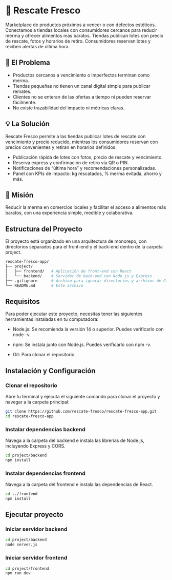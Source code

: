 # 🥕 Rescate Fresco 

Marketplace de productos próximos a vencer o con defectos estéticos. Conectamos a tiendas locales con consumidores cercanos para reducir merma y ofrecer alimentos más baratos. Tiendas publican lotes con precio de rescate, fotos y horarios de retiro. Consumidores reservan lotes y reciben alertas de última hora.

## 🚨 El Problema

* Productos cercanos a vencimiento o imperfectos terminan como merma.
* Tiendas pequeñas no tienen un canal digital simple para publicar remates.
* Clientes no se enteran de las ofertas a tiempo ni pueden reservar fácilmente.
* No existe trazabilidad del impacto ni métricas claras.

## 💡 La Solución

Rescate Fresco permite a las tiendas publicar lotes de rescate con vencimiento y precio reducido, mientras los consumidores reservan con precios convenientes y retiran en horarios definidos.

* Publicación rápida de lotes con fotos, precio de rescate y vencimiento.
* Reserva express y confirmación de retiro vía QR o PIN.
* Notificaciones de “última hora” y recomendaciones personalizadas.
* Panel con KPIs de impacto: kg rescatados, % merma evitada, ahorro y más.

## 🎯 Misión
Reducir la merma en comercios locales y facilitar el acceso a alimentos más baratos, con una experiencia simple, medible y colaborativa.

## Estructura del Proyecto

El proyecto está organizado en una arquitectura de monorepo, con directorios separados para el front-end y el back-end dentro de la carpeta project.
```bash
rescate-fresco-app/
├── project/
│   ├── frontend/   # Aplicación de front-end con React
│   └── backend/    # Servidor de back-end con Node.js y Express
├── .gitignore      # Archivo para ignorar directorios y archivos de Git
└── README.md       # Este archivo
```

## Requisitos

Para poder ejecutar este proyecto, necesitas tener las siguientes herramientas instaladas en tu computadora:

* Node.js: Se recomienda la versión 14 o superior. Puedes verificarlo con node -v.

* npm: Se instala junto con Node.js. Puedes verificarlo con npm -v.

* Git: Para clonar el repositorio.

## Instalación y Configuración

### Clonar el repositorio

Abre tu terminal y ejecuta el siguiente comando para clonar el proyecto y navegar a la carpeta principal:

```bash
git clone https://github.com/rescate-fresco/rescate-fresco-app.git
cd rescate-fresco-app
```

### Instalar dependencias backend

Navega a la carpeta del backend e instala las librerías de Node.js, incluyendo Express y CORS.

```bash
cd project/backend
npm install
```

### Instalar dependencias frontend

Navega a la carpeta del frontend e instala las dependencias de React.

```bash
cd ../frontend
npm install
```

## Ejecutar proyecto

### Iniciar servidor backend

```bash
cd project/backend
node server.js
```

### Iniciar servidor frontend

```bash
cd project/frontend
npm run dev
```